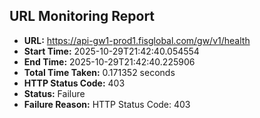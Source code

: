 ## URL Monitoring Report

- **URL:** https://api-gw1-prod1.fisglobal.com/gw/v1/health
- **Start Time:** 2025-10-29T21:42:40.054554
- **End Time:** 2025-10-29T21:42:40.225906
- **Total Time Taken:** 0.171352 seconds
- **HTTP Status Code:** 403
- **Status:** Failure
- **Failure Reason:** HTTP Status Code: 403
